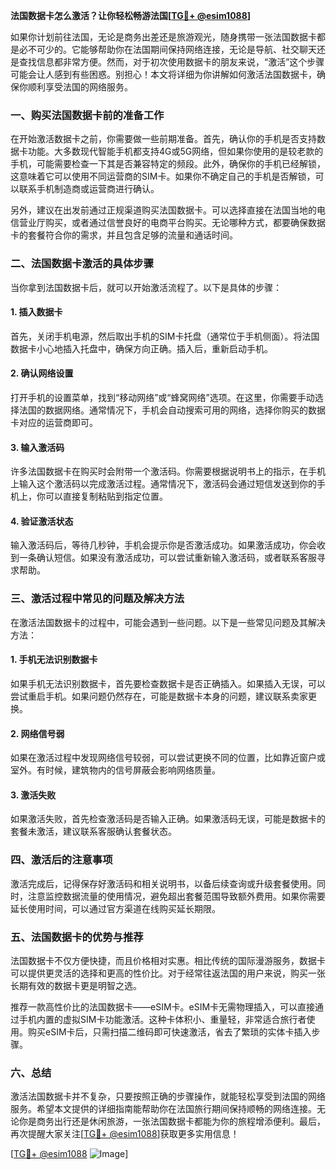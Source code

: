 **法国数据卡怎么激活？让你轻松畅游法国[[TG💪+ @esim1088](https://t.me/s/esim1088)]**

如果你计划前往法国，无论是商务出差还是旅游观光，随身携带一张法国数据卡都是必不可少的。它能够帮助你在法国期间保持网络连接，无论是导航、社交聊天还是查找信息都非常方便。然而，对于初次使用数据卡的朋友来说，“激活”这个步骤可能会让人感到有些困惑。别担心！本文将详细为你讲解如何激活法国数据卡，确保你顺利享受法国的网络服务。

### 一、购买法国数据卡前的准备工作

在开始激活数据卡之前，你需要做一些前期准备。首先，确认你的手机是否支持数据卡功能。大多数现代智能手机都支持4G或5G网络，但如果你使用的是较老款的手机，可能需要检查一下其是否兼容特定的频段。此外，确保你的手机已经解锁，这意味着它可以使用不同运营商的SIM卡。如果你不确定自己的手机是否解锁，可以联系手机制造商或运营商进行确认。

另外，建议在出发前通过正规渠道购买法国数据卡。可以选择直接在法国当地的电信营业厅购买，或者通过信誉良好的电商平台购买。无论哪种方式，都要确保数据卡的套餐符合你的需求，并且包含足够的流量和通话时间。

### 二、法国数据卡激活的具体步骤

当你拿到法国数据卡后，就可以开始激活流程了。以下是具体的步骤：

#### 1. 插入数据卡
首先，关闭手机电源，然后取出手机的SIM卡托盘（通常位于手机侧面）。将法国数据卡小心地插入托盘中，确保方向正确。插入后，重新启动手机。

#### 2. 确认网络设置
打开手机的设置菜单，找到“移动网络”或“蜂窝网络”选项。在这里，你需要手动选择法国的数据网络。通常情况下，手机会自动搜索可用的网络，选择你购买的数据卡对应的运营商即可。

#### 3. 输入激活码
许多法国数据卡在购买时会附带一个激活码。你需要根据说明书上的指示，在手机上输入这个激活码以完成激活过程。通常情况下，激活码会通过短信发送到你的手机上，你可以直接复制粘贴到指定位置。

#### 4. 验证激活状态
输入激活码后，等待几秒钟，手机会提示你是否激活成功。如果激活成功，你会收到一条确认短信。如果没有激活成功，可以尝试重新输入激活码，或者联系客服寻求帮助。

### 三、激活过程中常见的问题及解决方法

在激活法国数据卡的过程中，可能会遇到一些问题。以下是一些常见问题及其解决方法：

#### 1. 手机无法识别数据卡
如果手机无法识别数据卡，首先要检查数据卡是否正确插入。如果插入无误，可以尝试重启手机。如果问题仍然存在，可能是数据卡本身的问题，建议联系卖家更换。

#### 2. 网络信号弱
如果在激活过程中发现网络信号较弱，可以尝试更换不同的位置，比如靠近窗户或室外。有时候，建筑物内的信号屏蔽会影响网络质量。

#### 3. 激活失败
如果激活失败，首先检查激活码是否输入正确。如果激活码无误，可能是数据卡的套餐未激活，建议联系客服确认套餐状态。

### 四、激活后的注意事项

激活完成后，记得保存好激活码和相关说明书，以备后续查询或升级套餐使用。同时，注意监控数据流量的使用情况，避免超出套餐范围导致额外费用。如果你需要延长使用时间，可以通过官方渠道在线购买延长期限。

### 五、法国数据卡的优势与推荐

法国数据卡不仅方便快捷，而且价格相对实惠。相比传统的国际漫游服务，数据卡可以提供更灵活的选择和更高的性价比。对于经常往返法国的用户来说，购买一张长期有效的数据卡更是明智之选。

推荐一款高性价比的法国数据卡——eSIM卡。eSIM卡无需物理插入，可以直接通过手机内置的虚拟SIM卡功能激活。这种卡体积小、重量轻，非常适合旅行者使用。购买eSIM卡后，只需扫描二维码即可快速激活，省去了繁琐的实体卡插入步骤。

### 六、总结

激活法国数据卡并不复杂，只要按照正确的步骤操作，就能轻松享受到法国的网络服务。希望本文提供的详细指南能帮助你在法国旅行期间保持顺畅的网络连接。无论你是商务出行还是休闲旅游，一张法国数据卡都能为你的旅程增添便利。最后，再次提醒大家关注[[TG💪+ @esim1088](https://t.me/s/esim1088)]获取更多实用信息！

[[TG💪+ @esim1088](https://t.me/s/esim1088) ![Image](https://i.postimg.cc/4NQfJmqS/Snipaste-2025-05-13-00-14-12.png)]
